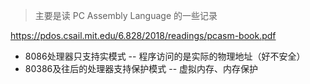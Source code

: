 > 主要是读 PC Assembly Language 的一些记录

https://pdos.csail.mit.edu/6.828/2018/readings/pcasm-book.pdf

- 8086处理器只支持实模式 -- 程序访问的是实际的物理地址（好不安全）
- 80386及往后的处理器支持保护模式 -- 虚拟内存、内存保护